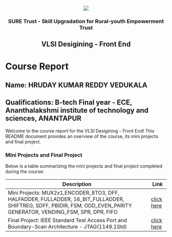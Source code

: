 <!-- PROJECT LOGO -->
<br />

<div align="center">
   <img src='https://user-images.githubusercontent.com/73131499/166115643-d3187f47-d38f-41b2-ae42-5ecbbc60de14.png' />


<h3 align="center">SURE Trust - Skill Upgradation for Rural-youth Empowerment Trust</h3>
  <h2>VLSI Desigining - Front End</h2>
</div>
 
# Course Report

## Name: HRUDAY KUMAR REDDY VEDUKALA

## Qualifications: B-tech Final year - ECE, Ananthalakshmi institute of technology and sciences, ANANTAPUR

Welcome to the course report for the VLSI Desigining - Front End! This README document provides an overview of the course, its mini projects and final project.

### Mini Projects and Final Project

Below is a table summarizing the mini projects and final project completed during the course:

| Description                               | Link                                    |
|-------------------------------------------|-----------------------------------------|
| Mini Projects: MUX2x1,ENCODER_8TO3, DFF,  HALFADDER, FULLADDER, 16_BIT_FULLADDER,  SHIFTREG, SDFF, PBIDIR, FSM, ODD_EVEN_PARITY GENERATOR, VENDING_FSM, SPR, DPR, FIFO     |[click here](https://github.com/sure-trust/G13_VLSI/tree/main/Mini%20Projects/Hruday%20Kumar)                     |
| Final Project: IEEE Standard Test Access Port and Boundary-Scan Architecture - JTAG(1149.1Std)     | [click here](https://github.com/sure-trust/G13_VLSI/tree/main/Final%20Capstone%20Project/Hruday%20Kumar)                         |
